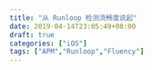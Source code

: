 ```yaml
---
title: "从 Runloop 检测流畅度说起"
date: 2019-04-14T23:05:49+08:00
draft: true
categories: ["iOS"]
tags: ["APM","Runloop","Fluency"]
---
```


